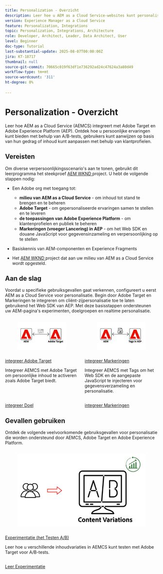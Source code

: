 ```yaml
---
title: Personalization - Overzicht
description: Leer hoe u AEM as a Cloud Service-websites kunt personaliseren met Adobe Target- en Adobe Experience Platform-toepassingen.
version: Experience Manager as a Cloud Service
feature: Personalization, Integrations
topic: Personalization, Integrations, Architecture
role: Developer, Architect, Leader, Data Architect, User
level: Beginner
doc-type: Tutorial
last-substantial-update: 2025-08-07T00:00:00Z
jira: KT-18717
thumbnail: null
source-git-commit: 70665c019f63df1e736292ad24c47624a3a80d49
workflow-type: tm+mt
source-wordcount: '311'
ht-degree: 0%

---
```


# Personalization - Overzicht

Leer hoe AEM as a Cloud Service (AEMCS) integreert met Adobe Target en Adobe Experience Platform (AEP). Ontdek hoe u persoonlijke ervaringen kunt bieden met behulp van A/B-tests, gebruikers kunt aanwijzen op basis van hun gedrag of inhoud kunt aanpassen met behulp van klantprofielen.

## Vereisten

Om diverse verpersoonlijkingsscenario&#39;s aan te tonen, gebruikt dit leerprogramma het steekproef [ AEM WKND ](https://github.com/adobe/aem-guides-wknd/) project. U hebt de volgende stappen nodig:

- Een Adobe org met toegang tot:
   - **milieu van AEM as a Cloud Service** - om inhoud tot stand te brengen en te beheren
   - **Adobe Target** - om gepersonaliseerde ervaringen samen te stellen en te leveren
   - **de toepassingen van Adobe Experience Platform** - om klantenprofielen en publiek te beheren
   - **Markeringen (vroeger Lancering) in AEP** - om het Web SDK en douane JavaScript voor gegevensinzameling en verpersoonlijking op te stellen

- Basiskennis van AEM-componenten en Experience Fragments

- Het [ AEM WKND ](https://github.com/adobe/aem-guides-wknd/) project dat aan uw milieu van AEM as a Cloud Service wordt opgesteld.

## Aan de slag

Voordat u specifieke gebruiksgevallen gaat verkennen, configureert u eerst AEM as a Cloud Service voor personalisatie. Begin door Adobe Target en Markeringen te integreren om cliënt-zijpersonalisatie toe te laten gebruikend het Web SDK van AEP. Met deze basisstappen ondersteunen uw AEM-pagina&#39;s experimenten, doelgroepen en realtime personalisatie.

<!-- CARDS
{target = _self}

* ./setup/integrate-adobe-target.md
  {title = Integrate Adobe Target}
  {description = Integrate AEMCS with Adobe Target to activate personalized content as Adobe Target offers.}
  {image = ./assets/setup/integrate-target.png}
  {cta = Integrate Target}

* ./setup/integrate-adobe-tags.md
  {title = Integrate Tags}
  {description = Integrate AEMCS with Tags to inject the Web SDK and custom JavaScript for data collection and personalization.}
  {image = ./assets/setup/integrate-tags.png}
  {cta = Integrate Tags}
-->
<!-- START CARDS HTML - DO NOT MODIFY BY HAND -->
<div class="columns">
    <div class="column is-half-tablet is-half-desktop is-one-third-widescreen" aria-label="Integrate Adobe Target">
        <div class="card" style="height: 100%; display: flex; flex-direction: column; height: 100%;">
            <div class="card-image">
                <figure class="image x-is-16by9">
                    <a href="./setup/integrate-adobe-target.md" title="Adobe Target integreren" target="_self" rel="referrer">
                        <img class="is-bordered-r-small" src="./assets/setup/integrate-target.png" alt="Adobe Target integreren"
                             style="width: 100%; aspect-ratio: 16 / 9; object-fit: cover; overflow: hidden; display: block; margin: auto;">
                    </a>
                </figure>
            </div>
            <div class="card-content is-padded-small" style="display: flex; flex-direction: column; flex-grow: 1; justify-content: space-between;">
                <div class="top-card-content">
                    <p class="headline is-size-6 has-text-weight-bold">
                        <a href="./setup/integrate-adobe-target.md" target="_self" rel="referrer" title="Adobe Target integreren"> integreer Adobe Target </a>
                    </p>
                    <p class="is-size-6">Integreer AEMCS met Adobe Target om persoonlijke inhoud te activeren zoals Adobe Target biedt.</p>
                </div>
                <a href="./setup/integrate-adobe-target.md" target="_self" rel="referrer" class="spectrum-Button spectrum-Button--outline spectrum-Button--primary spectrum-Button--sizeM" style="align-self: flex-start; margin-top: 1rem;">
                    <span class="spectrum-Button-label has-no-wrap has-text-weight-bold"> integreer Doel </span>
                </a>
            </div>
        </div>
    </div>
    <div class="column is-half-tablet is-half-desktop is-one-third-widescreen" aria-label="Integrate Tags">
        <div class="card" style="height: 100%; display: flex; flex-direction: column; height: 100%;">
            <div class="card-image">
                <figure class="image x-is-16by9">
                    <a href="./setup/integrate-adobe-tags.md" title="Tags integreren" target="_self" rel="referrer">
                        <img class="is-bordered-r-small" src="./assets/setup/integrate-tags.png" alt="Tags integreren"
                             style="width: 100%; aspect-ratio: 16 / 9; object-fit: cover; overflow: hidden; display: block; margin: auto;">
                    </a>
                </figure>
            </div>
            <div class="card-content is-padded-small" style="display: flex; flex-direction: column; flex-grow: 1; justify-content: space-between;">
                <div class="top-card-content">
                    <p class="headline is-size-6 has-text-weight-bold">
                        <a href="./setup/integrate-adobe-tags.md" target="_self" rel="referrer" title="Tags integreren"> integreer Markeringen </a>
                    </p>
                    <p class="is-size-6">Integreer AEMCS met Tags om het Web SDK en de aangepaste JavaScript te injecteren voor gegevensverzameling en personalisatie.</p>
                </div>
                <a href="./setup/integrate-adobe-tags.md" target="_self" rel="referrer" class="spectrum-Button spectrum-Button--outline spectrum-Button--primary spectrum-Button--sizeM" style="align-self: flex-start; margin-top: 1rem;">
                    <span class="spectrum-Button-label has-no-wrap has-text-weight-bold"> integreer Markeringen </span>
                </a>
            </div>
        </div>
    </div>
</div>
<!-- END CARDS HTML - DO NOT MODIFY BY HAND -->



## Gevallen gebruiken

Ontdek de volgende veelvoorkomende gebruiksgevallen voor personalisatie die worden ondersteund door AEMCS, Adobe Target en Adobe Experience Platform.

<!-- CARDS
{target = _self}

* ./use-cases/experimentation.md
  {title = Experimentation (A/B Testing)}
  {description = Learn how to test different content variations in AEMCS using Adobe Target for A/B testing.}
  {image = ./assets/use-cases/experiment/experimentation.png}
  {cta = Learn Experimentation}
-->
<!-- START CARDS HTML - DO NOT MODIFY BY HAND -->
<div class="columns">
    <div class="column is-half-tablet is-half-desktop is-one-third-widescreen" aria-label="Experimentation (A/B Testing)">
        <div class="card" style="height: 100%; display: flex; flex-direction: column; height: 100%;">
            <div class="card-image">
                <figure class="image x-is-16by9">
                    <a href="./use-cases/experimentation.md" title="Experimentatie (A/B-test)" target="_self" rel="referrer">
                        <img class="is-bordered-r-small" src="./assets/use-cases/experiment/experimentation.png" alt="Experimentatie (A/B-test)"
                             style="width: 100%; aspect-ratio: 16 / 9; object-fit: cover; overflow: hidden; display: block; margin: auto;">
                    </a>
                </figure>
            </div>
            <div class="card-content is-padded-small" style="display: flex; flex-direction: column; flex-grow: 1; justify-content: space-between;">
                <div class="top-card-content">
                    <p class="headline is-size-6 has-text-weight-bold">
                        <a href="./use-cases/experimentation.md" target="_self" rel="referrer" title="Experimentatie (A/B-test)"> Experimentatie (het Testen A/B) </a>
                    </p>
                    <p class="is-size-6">Leer hoe u verschillende inhoudvariaties in AEMCS kunt testen met Adobe Target voor A/B-tests.</p>
                </div>
                <a href="./use-cases/experimentation.md" target="_self" rel="referrer" class="spectrum-Button spectrum-Button--outline spectrum-Button--primary spectrum-Button--sizeM" style="align-self: flex-start; margin-top: 1rem;">
                    <span class="spectrum-Button-label has-no-wrap has-text-weight-bold"> Leer Experimentatie </span>
                </a>
            </div>
        </div>
    </div>
</div>
<!-- END CARDS HTML - DO NOT MODIFY BY HAND -->



















